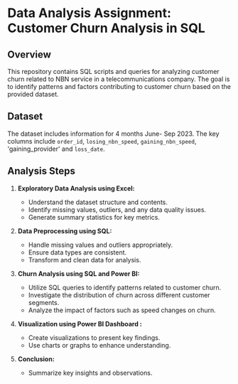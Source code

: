 # Data Analysis Assignment: Customer Churn Analysis in SQL

## Overview

This repository contains SQL scripts and queries for analyzing customer churn related to NBN service in a telecommunications company. The goal is to identify patterns and factors contributing to customer churn based on the provided dataset.

## Dataset

The dataset includes information for 4 months June- Sep 2023. The key columns include `order_id`, `losing_nbn_speed`, `gaining_nbn_speed`, 'gaining_provider' and `loss_date`. 

## Analysis Steps

1. **Exploratory Data Analysis using Excel:**
   - Understand the dataset structure and contents.
   - Identify missing values, outliers, and any data quality issues.
   - Generate summary statistics for key metrics.

2. **Data Preprocessing using SQL:**
   - Handle missing values and outliers appropriately.
   - Ensure data types are consistent.
   - Transform and clean data for analysis.

3. **Churn Analysis using SQL and Power BI:**
   - Utilize SQL queries to identify patterns related to customer churn.
   - Investigate the distribution of churn across different customer segments.
   - Analyze the impact of factors such as speed changes on churn.

4. **Visualization using Power BI Dashboard :**
   - Create visualizations to present key findings.
   - Use charts or graphs to enhance understanding.

6. **Conclusion:**
   - Summarize key insights and observations.
